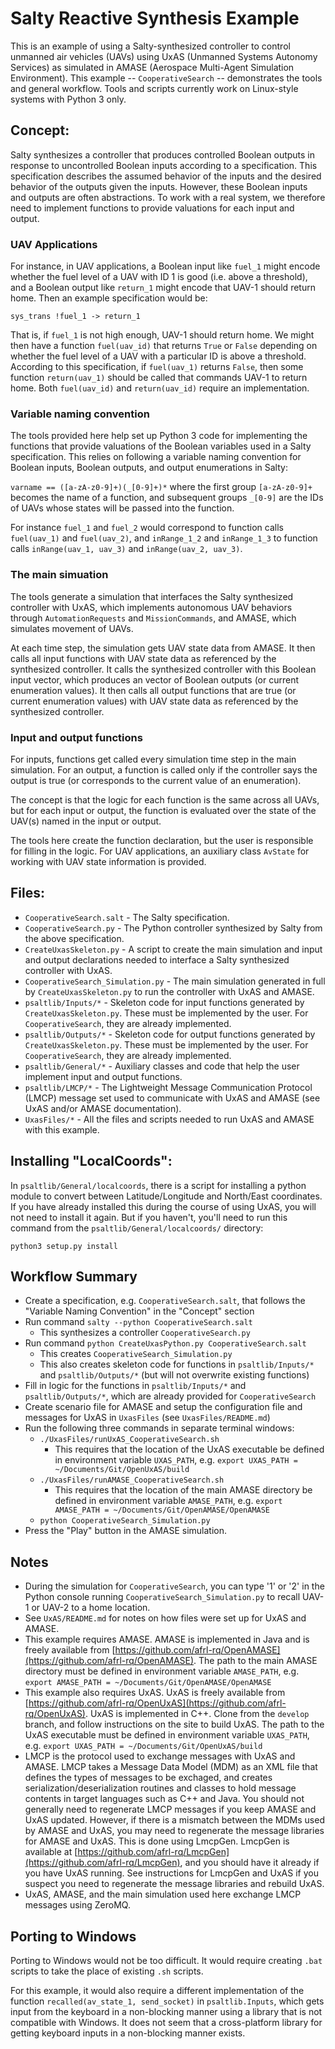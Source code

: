# Salty Reactive Synthesis Example

This is an example of using a Salty-synthesized controller to control unmanned air vehicles (UAVs) using UxAS (Unmanned Systems Autonomy Services) as simulated in AMASE (Aerospace Multi-Agent Simulation Environment). This example -- `CooperativeSearch` -- demonstrates the tools and general workflow. Tools and scripts currently work on Linux-style systems with Python 3 only.


## Concept:
Salty synthesizes a controller that produces controlled Boolean outputs in response to uncontrolled Boolean inputs according to a specification. This specification describes the assumed behavior of the inputs and the desired behavior of the outputs given the inputs. However, these Boolean inputs and outputs are often abstractions. To work with a real system, we therefore need to implement functions to provide valuations for each  input and output.

### UAV Applications
For instance, in UAV applications, a Boolean input like `fuel_1` might encode whether the fuel level of a UAV with ID 1 is good (i.e. above a threshold), and a Boolean output like `return_1` might encode that UAV-1 should return home. Then an example specification would be:

`sys_trans
   !fuel_1 -> return_1`

That is, if `fuel_1` is not high enough, UAV-1 should return home. We might then have a function `fuel(uav_id)` that returns `True` or `False` depending on whether the fuel level of a UAV with a particular ID is above a threshold. According to this specification, if `fuel(uav_1)` returns `False`, then some function `return(uav_1)` should be called that commands UAV-1 to return home. Both `fuel(uav_id)` and `return(uav_id)` require an implementation.

### Variable naming convention
The tools provided here help set up Python 3 code for implementing the functions that provide valuations of the Boolean variables used in a Salty specification. This relies on following a variable naming convention for Boolean inputs, Boolean outputs, and output enumerations in Salty:

`varname == ([a-zA-z0-9]+)(_[0-9]+)*` where the first group `[a-zA-z0-9]+` becomes the name of a function, and subsequent groups `_[0-9]` are the IDs of UAVs whose states will be passed into the function.

For instance `fuel_1` and `fuel_2` would correspond to function calls `fuel(uav_1)` and `fuel(uav_2)`, and `inRange_1_2` and `inRange_1_3` to function calls `inRange(uav_1, uav_3)` and `inRange(uav_2, uav_3)`.

### The main simuation
The tools generate a simulation that interfaces the Salty synthesized controller with UxAS, which implements autonomous UAV behaviors through `AutomationRequests` and `MissionCommands`, and AMASE, which simulates movement of UAVs.

At each time step, the simulation gets UAV state data from AMASE. It then calls all input functions with UAV state data as referenced by the synthesized controller. It calls the synthesized controller with this Boolean input vector, which produces an vector of Boolean outputs (or current enumeration values). It then calls all output functions that are true (or current enumeration values) with UAV state data as referenced by the synthesized controller.

### Input and output functions
For inputs, functions get called every simulation time step in the main simulation. For an output, a function is called only if the controller says the output is true (or corresponds to the current value of an enumeration).

The concept is that the logic for each function is the same across all UAVs, but for each input or output, the function is evaluated over the state of the UAV(s) named in the input or output.

The tools here create the function declaration, but the user is responsible for filling in the logic. For UAV applications, an auxiliary class `AvState` for working with UAV state information is provided.


## Files:
* `CooperativeSearch.salt` - The Salty specification.
* `CooperativeSearch.py` - The Python controller synthesized by Salty from the above specification. 
* `CreateUxasSkeleton.py` - A script to create the main simulation and input and output declarations needed to interface a Salty synthesized controller with UxAS.
* `CooperativeSearch_Simulation.py` - The main simulation generated in full by `CreateUxasSkeleton.py` to run the controller with UxAS and AMASE.
* `psaltlib/Inputs/*` - Skeleton code for input functions generated by `CreateUxasSkeleton.py`. These must be implemented by the user. For `CooperativeSearch`, they are already implemented.
* `psaltlib/Outputs/*` - Skeleton code for output functions generated by `CreateUxasSkeleton.py`. These must be implemented by the user. For `CooperativeSearch`, they are already implemented.
* `psaltlib/General/*` - Auxiliary classes and code that help the user implement input and output functions.
* `psaltlib/LMCP/*` - The Lightweight Message Communication Protocol (LMCP) message set used to communicate with UxAS and AMASE (see UxAS and/or AMASE documentation).
* `UxasFiles/*` - All the files and scripts needed to run UxAS and AMASE with this example.


## Installing "LocalCoords":
In `psaltlib/General/localcoords`, there is a script for installing a python module to convert between Latitude/Longitude and North/East coordinates. If you have already installed this during the course of using UxAS, you will not need to install it again. But if you haven't, you'll need to run this command from the `psaltlib/General/localcoords/` directory:

`python3 setup.py install`


## Workflow Summary
* Create a specification, e.g. `CooperativeSearch.salt`, that follows the "Variable Naming Convention" in the "Concept" section
* Run command `salty --python CooperativeSearch.salt`
  * This synthesizes a controller `CooperativeSearch.py`
* Run command `python CreateUxasPython.py CooperativeSearch.salt`
  * This creates `CooperativeSearch_Simulation.py`
  * This also creates skeleton code for functions in `psaltlib/Inputs/*` and `psaltlib/Outputs/*` (but will not overwrite existing functions)
* Fill in logic for the functions in `psaltlib/Inputs/*` and `psaltlib/Outputs/*`, which are already provided for `CooperativeSearch` 
* Create scenario file for AMASE and setup the configuration file and messages for UxAS in `UxasFiles` (see `UxasFiles/README.md`)
* Run the following three commands in separate terminal windows:
  * `./UxasFiles/runUxAS_CooperativeSearch.sh`
    * This requires that the location of the UxAS executable be defined in environment variable `UXAS_PATH`, e.g. `export UXAS_PATH = ~/Documents/Git/OpenUxAS/build`
  * `./UxasFiles/runAMASE_CooperativeSearch.sh`
    * This requires that the location of the main AMASE directory be defined in environment variable `AMASE_PATH`, e.g. `export AMASE_PATH = ~/Documents/Git/OpenAMASE/OpenAMASE`
  * `python CooperativeSearch_Simulation.py` 
* Press the "Play" button in the AMASE simulation.

## Notes
* During the simulation for `CooperativeSearch`, you can type '1' or '2' in the Python console running `CooperativeSearch_Simulation.py` to recall UAV-1 or UAV-2 to a home location.
* See `UxAS/README.md` for notes on how files were set up for UxAS and AMASE.
* This example requires AMASE. AMASE is implemented in Java and is freely available from [https://github.com/afrl-rq/OpenAMASE](https://github.com/afrl-rq/OpenAMASE). The path to the main AMASE directory must be defined in environment variable `AMASE_PATH`, e.g. `export AMASE_PATH = ~/Documents/Git/OpenAMASE/OpenAMASE`
* This example also requires UxAS. UxAS is freely available from [https://github.com/afrl-rq/OpenUxAS](https://github.com/afrl-rq/OpenUxAS). UxAS is implemented in C++. Clone from the `develop` branch, and follow instructions on the site to build UxAS. The path to the UxAS executable must be defined in environment variable `UXAS_PATH`, e.g. `export UXAS_PATH = ~/Documents/Git/OpenUxAS/build`
* LMCP is the protocol used to exchange messages with UxAS and AMASE. LMCP takes a Message Data Model (MDM) as an XML file that defines the types of messages to be exchaged, and creates serialization/deserialization routines and classes to hold message contents in target languages such as C++ and Java. You should not generally need to regenerate LMCP messages if you keep AMASE and UxAS updated. However, if there is a mismatch between the MDMs used by AMASE and UxAS, you may need to regenerate the message libraries for AMASE and UxAS. This is done using LmcpGen. LmcpGen is available at [https://github.com/afrl-rq/LmcpGen](https://github.com/afrl-rq/LmcpGen), and you should have it already if you have UxAS running. See instructions for LmcpGen and UxAS if you suspect you need to regenerate the message libraries and rebuild UxAS.
* UxAS, AMASE, and the main simulation used here exchange LMCP messages using ZeroMQ.



 
## Porting to Windows
Porting to Windows would not be too difficult. It would require creating `.bat` scripts to take the place of existing `.sh` scripts. 

For this example, it would also require a different implementation of the function `recalled(av_state_1, send_socket)` in `psaltlib.Inputs`, which gets input from the keyboard in a non-blocking manner using a library that is not compatible with Windows. It does not seem that a cross-platform library for getting keyboard inputs in a non-blocking manner exists.

